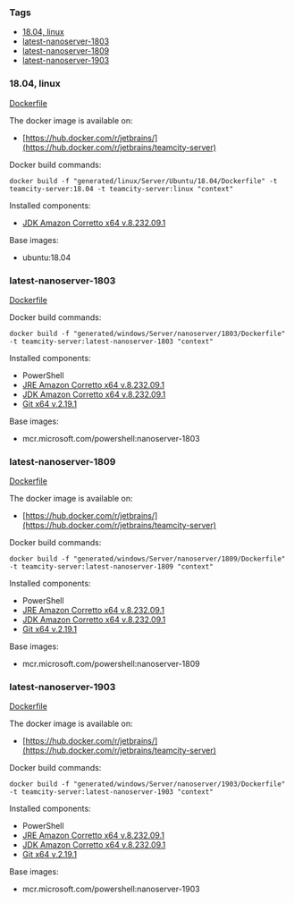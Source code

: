 ### Tags
- [18.04, linux](#1804-linux)
- [latest-nanoserver-1803](#latest-nanoserver-1803)
- [latest-nanoserver-1809](#latest-nanoserver-1809)
- [latest-nanoserver-1903](#latest-nanoserver-1903)

### 18.04, linux

[Dockerfile](linux/Server/Ubuntu/18.04/Dockerfile)

The docker image is available on:
- [https://hub.docker.com/r/jetbrains/](https://hub.docker.com/r/jetbrains/teamcity-server)

Docker build commands:
```
docker build -f "generated/linux/Server/Ubuntu/18.04/Dockerfile" -t teamcity-server:18.04 -t teamcity-server:linux "context"
```

Installed components:
- [JDK Amazon Corretto x64 v.8.232.09.1](https://d3pxv6yz143wms.cloudfront.net/8.232.09.1/amazon-corretto-8.232.09.1-linux-x64.tar.gz)

Base images:
- ubuntu:18.04

### latest-nanoserver-1803

[Dockerfile](windows/Server/nanoserver/1803/Dockerfile)

Docker build commands:
```
docker build -f "generated/windows/Server/nanoserver/1803/Dockerfile" -t teamcity-server:latest-nanoserver-1803 "context"
```

Installed components:
- PowerShell
- [JRE Amazon Corretto x64 v.8.232.09.1](https://d3pxv6yz143wms.cloudfront.net/8.232.09.1/amazon-corretto-8.232.09.1-windows-x64-jre.zip)
- [JDK Amazon Corretto x64 v.8.232.09.1](https://d3pxv6yz143wms.cloudfront.net/8.232.09.1/amazon-corretto-8.232.09.1-windows-x64-jdk.zip)
- [Git x64 v.2.19.1](https://github.com/git-for-windows/git/releases/download/v2.19.1.windows.1/MinGit-2.19.1-64-bit.zip)

Base images:
- mcr.microsoft.com/powershell:nanoserver-1803

### latest-nanoserver-1809

[Dockerfile](windows/Server/nanoserver/1809/Dockerfile)

The docker image is available on:
- [https://hub.docker.com/r/jetbrains/](https://hub.docker.com/r/jetbrains/teamcity-server)

Docker build commands:
```
docker build -f "generated/windows/Server/nanoserver/1809/Dockerfile" -t teamcity-server:latest-nanoserver-1809 "context"
```

Installed components:
- PowerShell
- [JRE Amazon Corretto x64 v.8.232.09.1](https://d3pxv6yz143wms.cloudfront.net/8.232.09.1/amazon-corretto-8.232.09.1-windows-x64-jre.zip)
- [JDK Amazon Corretto x64 v.8.232.09.1](https://d3pxv6yz143wms.cloudfront.net/8.232.09.1/amazon-corretto-8.232.09.1-windows-x64-jdk.zip)
- [Git x64 v.2.19.1](https://github.com/git-for-windows/git/releases/download/v2.19.1.windows.1/MinGit-2.19.1-64-bit.zip)

Base images:
- mcr.microsoft.com/powershell:nanoserver-1809

### latest-nanoserver-1903

[Dockerfile](windows/Server/nanoserver/1903/Dockerfile)

The docker image is available on:
- [https://hub.docker.com/r/jetbrains/](https://hub.docker.com/r/jetbrains/teamcity-server)

Docker build commands:
```
docker build -f "generated/windows/Server/nanoserver/1903/Dockerfile" -t teamcity-server:latest-nanoserver-1903 "context"
```

Installed components:
- PowerShell
- [JRE Amazon Corretto x64 v.8.232.09.1](https://d3pxv6yz143wms.cloudfront.net/8.232.09.1/amazon-corretto-8.232.09.1-windows-x64-jre.zip)
- [JDK Amazon Corretto x64 v.8.232.09.1](https://d3pxv6yz143wms.cloudfront.net/8.232.09.1/amazon-corretto-8.232.09.1-windows-x64-jdk.zip)
- [Git x64 v.2.19.1](https://github.com/git-for-windows/git/releases/download/v2.19.1.windows.1/MinGit-2.19.1-64-bit.zip)

Base images:
- mcr.microsoft.com/powershell:nanoserver-1903

